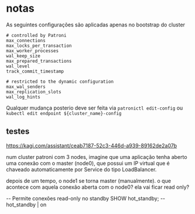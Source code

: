 # notas

As seguintes configurações são aplicadas apenas no bootstrap do cluster

```text
# controlled by Patroni
max_connections
max_locks_per_transaction
max_worker_processes
wal_keep_size
max_prepared_transactions
wal_level
track_commit_timestamp

# restricted to the dynamic configuration
max_wal_senders
max_replication_slots
wal_log_hints
```

Qualquer mudança posterio deve ser feita via `patronictl edit-config` ou `kubectl edit endpoint ${cluster_name}-config`

## testes

<https://kagi.com/assistant/ceab7187-52c3-446d-a939-89162de2a07b>

num cluster patroni com 3 nodes, imagine que uma aplicação tenha aberto uma conexão com o master
(node0), que possui um IP virtual que é chaveado automaticamente por Service do tipo LoadBalancer.

depois de um tempo, o node1 se torna master (manualmente). o que acontece com aquela conexão aberta com o node0? ela vai ficar read only?

-- Permite conexões read-only no standby
SHOW hot_standby;
-- hot_standby | on
